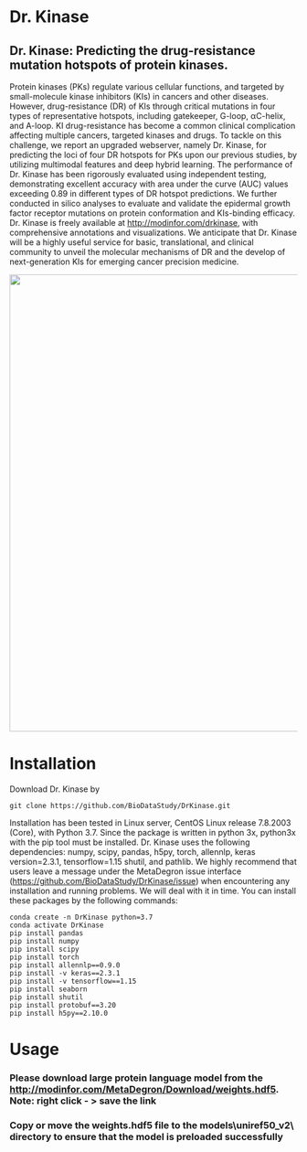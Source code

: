 # Dr. Kinase
## Dr. Kinase: Predicting the drug-resistance mutation hotspots of protein kinases.

Protein kinases (PKs) regulate various cellular functions, and targeted by small-molecule kinase inhibitors (KIs) in cancers and other diseases. However, drug-resistance (DR) of KIs through critical mutations in four types of representative hotspots, including gatekeeper, G-loop, αC-helix, and A-loop. KI drug-resistance has become a common clinical complication affecting multiple cancers, targeted kinases and drugs. To tackle on this challenge, we report an upgraded webserver, namely Dr. Kinase, for predicting the loci of four DR hotspots for PKs upon our previous studies, by utilizing multimodal features and deep hybrid learning. The performance of Dr. Kinase has been rigorously evaluated using independent testing, demonstrating excellent accuracy with area under the curve (AUC) values exceeding 0.89 in different types of DR hotspot predictions. We further conducted in silico analyses to evaluate and validate the epidermal growth factor receptor mutations on protein conformation and KIs-binding efficacy. Dr. Kinase is freely available at http://modinfor.com/drkinase, with comprehensive annotations and visualizations. We anticipate that Dr. Kinase will be a highly useful service for basic, translational, and clinical community to unveil the molecular mechanisms of DR and the develop of next-generation KIs for emerging cancer precision medicine.

<div align=center><img src="http://modinfor.com/MetaDegron/images/index_workflow.png" width="800px"></div>

# Installation
Download Dr. Kinase by
```
git clone https://github.com/BioDataStudy/DrKinase.git
```
Installation has been tested in Linux server, CentOS Linux release 7.8.2003 (Core), with Python 3.7. Since the package is written in python 3x, python3x with the pip tool must be installed. Dr. Kinase uses the following dependencies: numpy, scipy, pandas, h5py, torch, allennlp, keras version=2.3.1, tensorflow=1.15 shutil, and pathlib. We highly recommend that users leave a message under the MetaDegron issue interface (https://github.com/BioDataStudy/DrKinase/issue) when encountering any installation and running problems. We will deal with it in time. You can install these packages by the following commands:
```
conda create -n DrKinase python=3.7
conda activate DrKinase
pip install pandas
pip install numpy
pip install scipy
pip install torch
pip install allennlp==0.9.0
pip install -v keras==2.3.1
pip install -v tensorflow==1.15
pip install seaborn
pip install shutil
pip install protobuf==3.20
pip install h5py==2.10.0
```

# Usage

### Please download large protein language model from the http://modinfor.com/MetaDegron/Download/weights.hdf5. Note: right click - > save the link
### Copy or move the weights.hdf5 file to the models\uniref50_v2\ directory to ensure that the model is preloaded successfully


